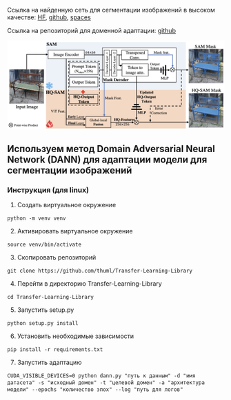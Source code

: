 Ссылка на найденную сеть для сегментации изображений в высоком качестве: [HF](https://huggingface.co/lkeab/hq-sam), [github](https://github.com/syscv/sam-hq), [spaces](https://huggingface.co/spaces/sam-hq-team/sam-hq
)

Ссылка на репозиторий для доменной адаптации: [github](https://github.com/thuml/Transfer-Learning-Library)

![Алгоритм адаптации домена](image1.png)
## Используем метод Domain Adversarial Neural Network (DANN) для адаптации модели для сегментации изображений
### Инструкция (для linux)
1. Создать виртуальное окружение
```
python -m venv venv
```
2. Активировать виртуальное окружение 
```
source venv/bin/activate
```
3. Скопировать репозиторий
```
git clone https://github.com/thuml/Transfer-Learning-Library
```
4. Перейти в директорию Transfer-Learning-Library
```
cd Transfer-Learning-Library
```
5. Запустить setup.py
```
python setup.py install
```
6. Установить необходимые зависимости
```
pip install -r requirements.txt
```
7. Запустить адаптацию
```
CUDA_VISIBLE_DEVICES=0 python dann.py "путь к данным" -d "имя датасета" -s "исходный домен" -t "целевой домен" -a "архитектура модели" --epochs "количество эпох" --log "путь для логов"
```
